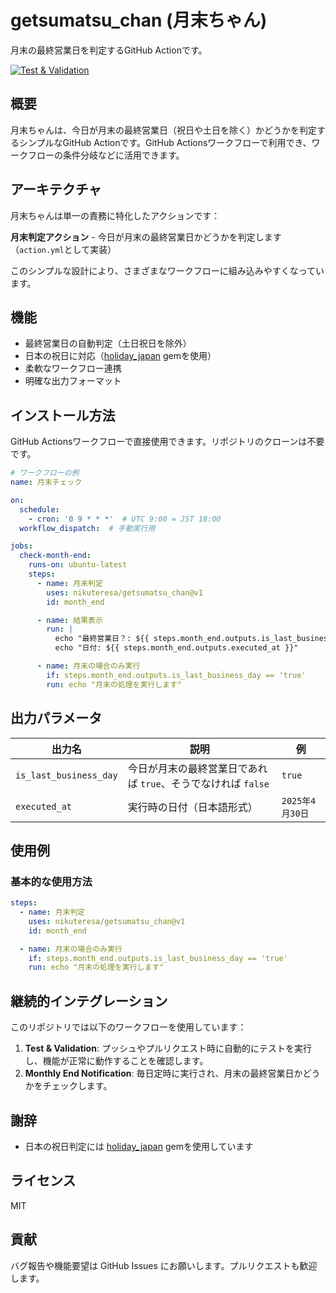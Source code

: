# getsumatsu_chan (月末ちゃん)

月末の最終営業日を判定するGitHub Actionです。

[![Test & Validation](https://github.com/nikuteresa/getsumatsu_chan/actions/workflows/testing.yml/badge.svg)](https://github.com/nikuteresa/getsumatsu_chan/actions/workflows/testing.yml)

## 概要

月末ちゃんは、今日が月末の最終営業日（祝日や土日を除く）かどうかを判定するシンプルなGitHub Actionです。GitHub Actionsワークフローで利用でき、ワークフローの条件分岐などに活用できます。

## アーキテクチャ

月末ちゃんは単一の責務に特化したアクションです：

**月末判定アクション** - 今日が月末の最終営業日かどうかを判定します（`action.yml`として実装）

このシンプルな設計により、さまざまなワークフローに組み込みやすくなっています。

## 機能

- 最終営業日の自動判定（土日祝日を除外）
- 日本の祝日に対応（[holiday_japan](https://github.com/komagata/holiday_japan) gemを使用）
- 柔軟なワークフロー連携
- 明確な出力フォーマット

## インストール方法

GitHub Actionsワークフローで直接使用できます。リポジトリのクローンは不要です。

```yaml
# ワークフローの例
name: 月末チェック

on:
  schedule:
    - cron: '0 9 * * *'  # UTC 9:00 = JST 18:00
  workflow_dispatch:  # 手動実行用

jobs:
  check-month-end:
    runs-on: ubuntu-latest
    steps:
      - name: 月末判定
        uses: nikuteresa/getsumatsu_chan@v1
        id: month_end

      - name: 結果表示
        run: |
          echo "最終営業日？: ${{ steps.month_end.outputs.is_last_business_day }}"
          echo "日付: ${{ steps.month_end.outputs.executed_at }}"

      - name: 月末の場合のみ実行
        if: steps.month_end.outputs.is_last_business_day == 'true'
        run: echo "月末の処理を実行します"
```

## 出力パラメータ

| 出力名 | 説明 | 例 |
|-------|------|----| 
| `is_last_business_day` | 今日が月末の最終営業日であれば `true`、そうでなければ `false` | `true` |
| `executed_at` | 実行時の日付（日本語形式） | `2025年4月30日` |

## 使用例

### 基本的な使用方法

```yaml
steps:
  - name: 月末判定
    uses: nikuteresa/getsumatsu_chan@v1
    id: month_end

  - name: 月末の場合のみ実行
    if: steps.month_end.outputs.is_last_business_day == 'true'
    run: echo "月末の処理を実行します"
```

## 継続的インテグレーション

このリポジトリでは以下のワークフローを使用しています：

1. **Test & Validation**: プッシュやプルリクエスト時に自動的にテストを実行し、機能が正常に動作することを確認します。
2. **Monthly End Notification**: 毎日定時に実行され、月末の最終営業日かどうかをチェックします。

## 謝辞

- 日本の祝日判定には [holiday_japan](https://github.com/komagata/holiday_japan) gemを使用しています

## ライセンス

MIT

## 貢献

バグ報告や機能要望は GitHub Issues にお願いします。プルリクエストも歓迎します。